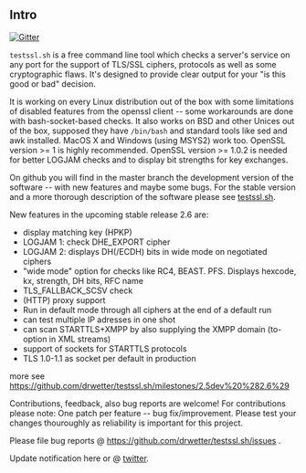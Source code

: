 
## Intro

[![Gitter](https://badges.gitter.im/Join%20Chat.svg)](https://gitter.im/drwetter/testssl.sh?utm_source=badge&utm_medium=badge&utm_campaign=pr-badge&utm_content=badge)

`testssl.sh` is a free command line tool which checks a server's service on any port for the support of TLS/SSL ciphers, protocols as well as some cryptographic flaws. It's designed to provide clear output for your "is this good or bad" decision.

It is working on every Linux distribution out of the box with some limitations of disabled features from the openssl client -- some workarounds are done with bash-socket-based checks. It also works on BSD and other Unices out of the box, supposed they have `/bin/bash` and standard tools like sed and awk installed. MacOS X and Windows (using MSYS2) work too. OpenSSL version >= 1 is highly recommended.  OpenSSL version >= 1.0.2 is needed for better LOGJAM checks and to display bit strengths for key exchanges.

On github you will find in the master branch the development version of the software -- with new features and maybe some bugs. For the stable version and a more thorough description of the software please see [testssl.sh](https://testssl.sh/ "Go to the site with the stable version and more documentation"). 

New features in the upcoming stable release 2.6 are: 

* display matching key (HPKP)
* LOGJAM 1: check DHE_EXPORT cipher 
* LOGJAM 2: displays DH(/ECDH) bits in wide mode on negotiated ciphers
* "wide mode" option for checks like RC4, BEAST. PFS. Displays hexcode, kx, strength, DH bits, RFC name
* TLS_FALLBACK_SCSV check
* (HTTP) proxy support
* Run in default mode through all ciphers at the end of a default run
* can test multiple IP adresses in one shot
* can scan STARTTLS+XMPP by also supplying the XMPP domain (to-option in XML streams)
* support of sockets for STARTTLS protocols
* TLS 1.0-1.1 as socket per default in production

more see https://github.com/drwetter/testssl.sh/milestones/2.5dev%20%282.6%29


Contributions, feedback, also bug reports are welcome! For contributions please note: One patch per feature -- bug fix/improvement. Please test your changes thouroughly as reliability is important for this project.

Please file bug reports @ https://github.com/drwetter/testssl.sh/issues .

Update notification here or @ [twitter](https://twitter.com/drwetter). 


